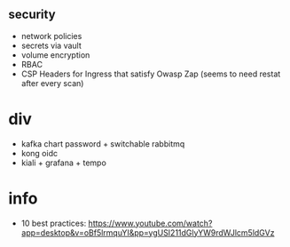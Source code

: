 ## security
- network policies
- secrets via vault
- volume encryption
- RBAC
- CSP Headers for Ingress that satisfy Owasp Zap (seems to need restat after every scan)

# div
- kafka chart password + switchable rabbitmq
- kong oidc
- kiali + grafana + tempo
                                                                                               
# info
- 10 best practices: https://www.youtube.com/watch?app=desktop&v=oBf5lrmquYI&pp=ygUSI211dGlyYW9rdWJlcm5ldGVz
